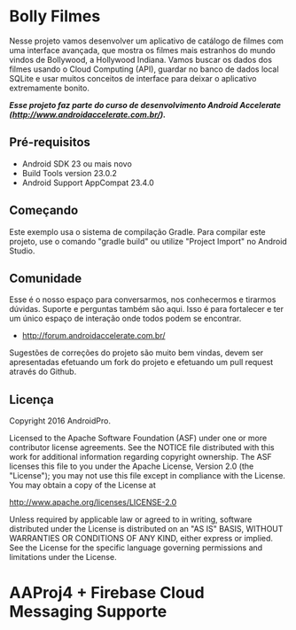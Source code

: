 Bolly Filmes
===================================

Nesse projeto vamos desenvolver um aplicativo de catálogo de filmes com uma interface avançada, que mostra os filmes mais estranhos do mundo vindos de Bollywood, a Hollywood Indiana. Vamos buscar os dados dos filmes usando o Cloud Computing (API), guardar no banco de dados local SQLite e usar muitos conceitos de interface para deixar o aplicativo extremamente bonito.

***Esse projeto faz parte do curso de desenvolvimento Android Accelerate (http://www.androidaccelerate.com.br/).***


Pré-requisitos
--------------
- Android SDK 23 ou mais novo
- Build Tools version 23.0.2
- Android Support AppCompat 23.4.0


Começando
---------------
Este exemplo usa o sistema de compilação Gradle. Para compilar este projeto, use o comando "gradle build" ou utilize "Project Import" no Android Studio.


Comunidade
-------

Esse é o nosso espaço para conversarmos, nos conhecermos e tirarmos dúvidas. Suporte e perguntas também são aqui. Isso é para fortalecer e ter um único espaço de interação onde todos podem se encontrar.

- http://forum.androidaccelerate.com.br/

Sugestões de correções do projeto são muito bem vindas, devem ser apresentadas efetuando um fork do projeto e efetuando um pull request através do Github.


Licença
-------
Copyright 2016 AndroidPro.

Licensed to the Apache Software Foundation (ASF) under one or more contributor
license agreements.  See the NOTICE file distributed with this work for
additional information regarding copyright ownership.  The ASF licenses this
file to you under the Apache License, Version 2.0 (the "License"); you may not
use this file except in compliance with the License.  You may obtain a copy of
the License at

http://www.apache.org/licenses/LICENSE-2.0

Unless required by applicable law or agreed to in writing, software
distributed under the License is distributed on an "AS IS" BASIS, WITHOUT
WARRANTIES OR CONDITIONS OF ANY KIND, either express or implied.  See the
License for the specific language governing permissions and limitations under
the License.


# AAProj4 + Firebase Cloud Messaging Supporte
